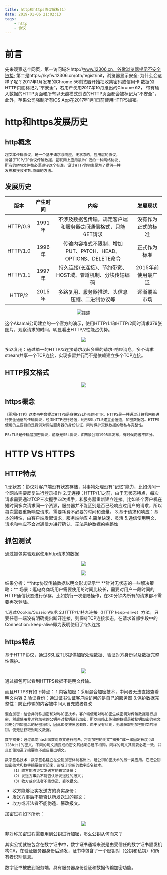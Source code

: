 ```yaml
---
title: http和https协议解析(1)
date: 2019-01-06 21:02:13
tags: 
    - http
    - 协议
---
```

前言
===
先来观察这个网页，第一访问域名http://www.12306.cn，谷歌浏览器提示不安全链接;
第二是https://kyfw.12306.cn/otn/regist/init，浏览器显示安全;
为什么会这样子呢？2017年1月发布的Chrome 56浏览器开始把收集密码或信用卡
数据的HTTP页面标记为“不安全”，若用户使用2017年10月推出的Chrome 62，
带有输入数据的HTTP页面和所有以无痕模式浏览的HTTP页面都会被标记为“不安全”，
此外，苹果公司强制所有iOS App在2017年1月1日前使用HTTPS加密。

http和https发展历史
===
## http概念

    超文本传输协议，是一个基于请求与响应，无状态的，应用层的协议，
    常基于TCP/IP协议传输数据，互联网上应用最为广泛的一种网络协议,
    所有的WWW文件都必须遵守这个标准。设计HTTP的初衷是为了提供一种
    发布和接收HTML页面的方法。

## 发展历史

| 版本 | 产生时间 | 内容 | 发展现状 |
| :---: | :---: | :---: | :---: |
| HTTP/0.9 | 1991年 | 不涉及数据包传输，规定客户端和服务器之间通信格式，只能GET请求 | 没有作为正式的标准 |
| HTTP/1.0 | 1996年 | 传输内容格式不限制，增加PUT、PATCH、HEAD、 OPTIONS、DELETE命令 | 正式作为标准 |
| HTTP/1.1 | 1997年 | 持久连接(长连接)、节约带宽、HOST域、管道机制、分块传输编码 | 2015年前使用最广泛 |
| HTTP/2 | 2015年 	| 多路复用、服务器推送、头信息压缩、二进制协议等 | 逐渐覆盖市场 | 

<div align="center">

![描述](http://img-blog.csdn.net/20180723103857872?watermark/2/text/aHR0cHM6Ly9ibG9nLmNzZG4ubmV0L3hpYW9taW5nMTAwMDAx/font/5a6L5L2T/fontsize/400/fill/I0JBQkFCMA==/dissolve/70)
</div>
这个Akamai公司建立的一个官方的演示，使用HTTP/1.1和HTTP/2同时请求379张图片，观察请求的时间，明显看出HTTP/2性能占优势。
<div align="center">

![](http://img-blog.csdn.net/20180723105652242?watermark/2/text/aHR0cHM6Ly9ibG9nLmNzZG4ubmV0L3hpYW9taW5nMTAwMDAx/font/5a6L5L2T/fontsize/400/fill/I0JBQkFCMA==/dissolve/70)
</div>

多路复用：通过单一的HTTP/2连接请求发起多重的请求-响应消息，多个请求stream共享一个TCP连接，实现多留并行而不是依赖建立多个TCP连接。
## HTTP报文格式
<div align="center">

![](http://img-blog.csdnimg.cn/2019080311162578.png?x-oss-process=image/watermark,type_ZmFuZ3poZW5naGVpdGk,shadow_10,text_aHR0cHM6Ly9ibG9nLmNzZG4ubmV0L3hpYW9taW5nMTAwMDAx,size_16,color_FFFFFF,t_70)
</div>

## https概念
    《图解HTTP》这本书中曾提过HTTPS是身披SSL外壳的HTTP。HTTPS是一种通过计算机网络进行安全通信的传输协议，经由HTTP进行通信，利用SSL/TLS建立全信道，加密数据包。HTTPS使用的主要目的是提供对网站服务器的身份认证，同时保护交换数据的隐私与完整性。
    
    PS:TLS是传输层加密协议，前身是SSL协议，由网景公司1995年发布，有时候两者不区分。

HTTP VS HTTPS
===
## HTTP特点
1.无状态：协议对客户端没有状态存储，对事物处理没有“记忆”能力，比如访问一个网站需要反复进行登录操作
2.无连接：HTTP/1.1之前，由于无状态特点，每次请求需要通过TCP三次握手四次挥手，和服务器重新建立连接。比如某个客户机在短时间多次请求同一个资源，服务器并不能区别是否已经响应过用户的请求，所以每次需要重新响应请求，需要耗费不必要的时间和流量。
3.基于请求和响应：基本的特性，由客户端发起请求，服务端响应
4.简单快速、灵活
5.通信使用明文、请求和响应不会对通信方进行确认、无法保护数据的完整性

## 抓包测试
通过抓包实验观察使用http请求的数据

<div align="center">

![](http://img-blog.csdn.net/20180723103319469?watermark/2/text/aHR0cHM6Ly9ibG9nLmNzZG4ubmV0L3hpYW9taW5nMTAwMDAx/font/5a6L5L2T/fontsize/400/fill/I0JBQkFCMA==/dissolve/70)
</div>

<div align="center">

![](http://img-blog.csdn.net/20180719135617449?watermark/2/text/aHR0cHM6Ly9ibG9nLmNzZG4ubmV0L3hpYW9taW5nMTAwMDAx/font/5a6L5L2T/fontsize/400/fill/I0JBQkFCMA==/dissolve/70)
</div>  
结果分析：**http协议传输数据以明文形式显示**
**针对无状态的一些解决策略：**
场景：逛电商商场用户需要使用的时间比较长，需要对用户一段时间的HTTP通信状态进行保存，比如执行一次登陆操作，在30分钟内所有的请求都不需要再次登陆。

1.通过Cookie/Session技术
2.HTTP/1.1持久连接（HTTP keep-alive）方法，只要任意一端没有明确提出断开连接，则保持TCP连接状态，在请求首部字段中的Connection: keep-alive即为表明使用了持久连接

## https特点
基于HTTP协议，通过SSL或TLS提供加密处理数据、验证对方身份以及数据完整性保护。
<div align="center">

![](http://img-blog.csdn.net/20180719135629906?watermark/2/text/aHR0cHM6Ly9ibG9nLmNzZG4ubmV0L3hpYW9taW5nMTAwMDAx/font/5a6L5L2T/fontsize/400/fill/I0JBQkFCMA==/dissolve/70)
</div>
通过抓包可以看到HTTPS数据不是明文传输。

而且HTTPS有如下特点：
1.内容加密：采用混合加密技术，中间者无法直接查看明文内容
2.验证身份：通过证书认证客户端访问的是自己的服务器
3.保护数据完整性：防止传输的内容被中间人冒充或者篡改

    混合加密：结合非对称加密和对称加密技术。客户端使用对称加密生成密钥对传输数据进行加密，然后使用非对称加密的公钥再对秘钥进行加密，所以网络上传输的数据是被秘钥加密的密文和用公钥加密后的秘密秘钥，因此即使被黑客截取，由于没有私钥，无法获取到加密明文的秘钥，便无法获取到明文数据。 
    
    数字摘要：通过单向hash函数对原文进行哈希，将需加密的明文“摘要”成一串固定长度(如128bit)的密文，不同的明文摘要成的密文其结果总是不相同，同样的明文其摘要必定一致，并且即使知道了摘要也不能反推出明文。 
    
    数字签名技术：数字签名建立在公钥加密体制基础上，是公钥加密技术的另一类应用。它把公钥加密技术和数字摘要结合起来，形成了实用的数字签名技术。
       （1）收方能够证实发送方的真实身份；
       （2）发送方事后不能否认所发送过的报文；
       （3）收方或非法者不能伪造、篡改报文。

* 收方能够证实发送方的真实身份；
* 发送方事后不能否认所发送过的报文；
* 收方或非法者不能伪造、篡改报文。

加密过程如下所示：
<div align="center">

![](http://img-blog.csdn.net/20180719103559793?watermark/2/text/aHR0cHM6Ly9ibG9nLmNzZG4ubmV0L3hpYW9taW5nMTAwMDAx/font/5a6L5L2T/fontsize/400/fill/I0JBQkFCMA==/dissolve/70)
</div>
非对称加密过程需要用到公钥进行加密，那么公钥从何而来？

其实公钥就被包含在数字证书中，数字证书通常来说是由受信任的数字证书颁发机构CA，在验证服务器身份后颁发，证书中包含了一个密钥对（公钥和私钥）和所有者识别信息。

数字证书被放到服务端，具有服务器身份验证和数据传输加密功能。

